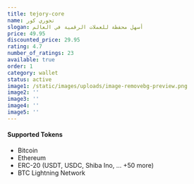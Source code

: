 ```yaml
---
title: tejory-core
name: تجوري كور
slogan: أسهل محفظة للعملات الرقمية في العالم
price: 49.95
discounted_price: 29.95
rating: 4.7
number_of_ratings: 23
available: true
order: 1
category: wallet
status: active
image1: /static/images/uploads/image-removebg-preview.png
image2: ''
image3: ''
image4: ''
image5: ''
---
```

#### Supported Tokens

- Bitcoin
- Ethereum
- ERC-20 (USDT, USDC, Shiba Ino, ... +50 more)
- BTC Lightning Network
